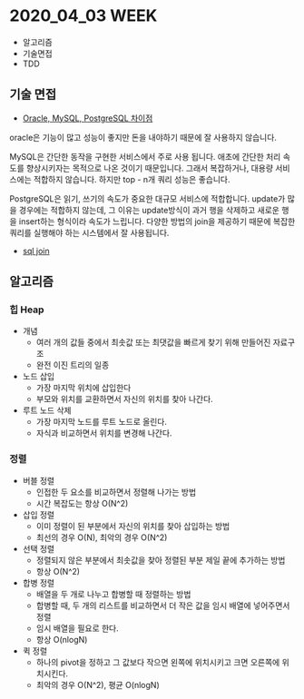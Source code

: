 # 2020_04_03 WEEK

- 알고리즘
- 기술면접
- TDD



## 기술 면접

- [Oracle, MySQL, PostgreSQL 차이점]([https://velog.io/@jisoo1170/Oracle-MySQL-PostgreSQL-%EC%B0%A8%EC%9D%B4%EC%A0%90%EC%9D%80](https://velog.io/@jisoo1170/Oracle-MySQL-PostgreSQL-차이점은))

oracle은 기능이 많고 성능이 좋지만 돈을 내야하기 때문에 잘 사용하지 않습니다.

MySQL은 간단한 동작을 구현한 서비스에서 주로 사용 됩니다. 애초에 간단한 처리 속도를 향상시키자는 목적으로 나온 것이기 때문입니다. 그래서 복잡하거나, 대용량 서비스에는 적합하지 않습니다. 하지만 top - n개 쿼리 성능은 좋습니다.

PostgreSQL은 읽기, 쓰기의 속도가 중요한 대규모 서비스에 적합합니다. update가 많을 경우에는 적합하지 않는데, 그 이유는 update방식이 과거 행을 삭제하고 새로운 행을 insert하는 형식이라 속도가 느립니다. 다양한 방법의 join을 제공하기 때문에 복잡한 쿼리를 실행해야 하는 시스템에서 잘 사용됩니다.

- [sql join]([https://velog.io/@jisoo1170/SQL-JOIN%EC%9D%84-%EC%95%8C%EC%95%84%EB%B3%B4%EC%9E%90](https://velog.io/@jisoo1170/SQL-JOIN을-알아보자))



## 알고리즘

### 힙 Heap

- 개념
  - 여러 개의 값들 중에서 최솟값 또는 최댓값을 빠르게 찾기 위해 만들어진 자료구조
  - 완전 이진 트리의 일종
- 노드 삽입
  - 가장 마지막 위치에 삽입한다
  - 부모와 위치를 교환하면서 자신의 위치를 찾아 나간다.
- 루트 노드 삭제
  - 가장 마지막 노드를 루트 노드로 올린다.
  - 자식과 비교하면서 위치를 변경해 나간다.



### 정렬

- 버블 정렬
  - 인접한 두 요소를 비교하면서 정렬해 나가는 방법
  - 시간 복잡도는 항상 O(N^2)
- 삽입 정렬
  - 이미 정렬이 된 부분에서 자신의 위치를 찾아 삽입하는 방법
  - 최선의 경우 O(N), 최악의 경우 O(N^2)
- 선택 정렬
  - 정렬되지 않은 부분에서 최솟값을 찾아 정렬된 부분 제일 끝에 추가하는 방법
  - 항상 O(N^2)
- 합병 정렬
  - 배열을 두 개로 나누고 합병할 때 정렬하는 방법
  - 합병할 때, 두 개의 리스트를 비교하면서 더 작은 값을 임시 배열에 넣어주면서 정렬
  - 임시 배열을 필요로 한다.
  - 항상 O(nlogN)
- 퀵 정렬
  - 하나의 pivot을 정하고 그 값보다 작으면 왼쪽에 위치시키고 크면 오른쪽에 위치시킨다.
  - 최악의 경우 O(N^2), 평균 O(nlogN)